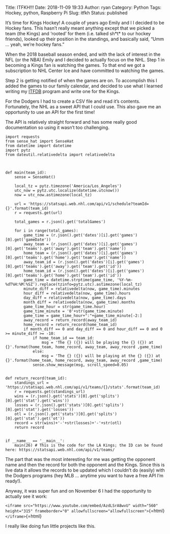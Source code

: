 Title: ITFKH!!!
Date: 2018-11-09 19:33
Author: ryan
Category: Python
Tags: Hockey, python, Raspberry Pi
Slug: itfkh
Status: published

It’s time for Kings Hockey! A couple of years ago Emily and I I decided to be Hockey fans. This hasn’t really meant anything except that we picked a team (the Kings) and ‘rooted’ for them (i.e. talked sh\*t\* to our hockey friends), looked up their position in the standings, and basically said, “Umm ... yeah, we’re hockey fans.”

When the 2018 baseball season ended, and with the lack of interest in the NFL (or the NBA) Emily and I decided to actually focus on the NHL. Step 1 in becoming a Kings fan is watching the games. To that end we got a subscription to NHL Center Ice and have committed to watching the games.

Step 2 is getting notified of when the games are on. To accomplish this I added the games to our family calendar, and decided to use what I learned writing my [ITFDB](/itfdb/) program and write one for the Kings.

For the Dodgers I had to create a CSV file and read it’s contents. Fortunately, the NHL as a sweet API that I could use. This also gave me an opportunity to use an API for the first time!

The API is relatively straight forward and has some really good documentation so using it wasn’t too challenging.

    import requests
    from sense_hat import SenseHat
    from datetime import datetime
    import pytz
    from dateutil.relativedelta import relativedelta



    def main(team_id):
        sense = SenseHat()

        local_tz = pytz.timezone('America/Los_Angeles')
        utc_now = pytz.utc.localize(datetime.utcnow())
        now = utc_now.astimezone(local_tz)

        url = 'https://statsapi.web.nhl.com/api/v1/schedule?teamId={}'.format(team_id)
        r = requests.get(url)

        total_games = r.json().get('totalGames')

        for i in range(total_games):
            game_time = (r.json().get('dates')[i].get('games')[0].get('gameDate'))
            away_team = (r.json().get('dates')[i].get('games')[0].get('teams').get('away').get('team').get('name'))
            home_team = (r.json().get('dates')[i].get('games')[0].get('teams').get('home').get('team').get('name'))
            away_team_id = (r.json().get('dates')[i].get('games')[0].get('teams').get('away').get('team').get('id'))
            home_team_id = (r.json().get('dates')[i].get('games')[0].get('teams').get('home').get('team').get('id'))
            game_time = datetime.strptime(game_time, '%Y-%m-%dT%H:%M:%SZ').replace(tzinfo=pytz.utc).astimezone(local_tz)
            minute_diff = relativedelta(now, game_time).minutes
            hour_diff = relativedelta(now, game_time).hours
            day_diff = relativedelta(now, game_time).days
            month_diff = relativedelta(now, game_time).months
            game_time_hour = str(game_time.hour)
            game_time_minute = '0'+str(game_time.minute)
            game_time = game_time_hour+":"+game_time_minute[-2:]
            away_record = return_record(away_team_id)
            home_record = return_record(home_team_id)        
            if month_diff == 0 and day_diff == 0 and hour_diff == 0 and 0 >= minute_diff >= -10:
                if home_team_id == team_id:
                    msg = 'The {} ({}) will be playing the {} ({}) at {}'.format(home_team, home_record, away_team, away_record ,game_time)
                else:
                    msg = 'The {} ({}) will be playing at the {} ({}) at {}'.format(home_team, home_record, away_team, away_record ,game_time)
                sense.show_message(msg, scroll_speed=0.05)


    def return_record(team_id):
        standings_url = 'https://statsapi.web.nhl.com/api/v1/teams/{}/stats'.format(team_id)
        r = requests.get(standings_url)
        wins = (r.json().get('stats')[0].get('splits')[0].get('stat').get('wins'))
        losses = (r.json().get('stats')[0].get('splits')[0].get('stat').get('losses'))
        otl = (r.json().get('stats')[0].get('splits')[0].get('stat').get('ot'))
        record = str(wins)+'-'+str(losses)+'-'+str(otl)
        return record


    if __name__ == '__main__':
        main(26) # This is the code for the LA Kings; the ID can be found here: https://statsapi.web.nhl.com/api/v1/teams/

The part that was the most interesting for me was getting the opponent name and then the record for both the opponent and the Kings. Since this is live data it allows the records to be updated which I couldn’t do (easily) with the Dodgers programs (hey MLB ... anytime you want to have a free API I’m ready!).

Anyway, it was super fun and on November 6 I had the opportunity to actually see it work:

`<iframe src="https://www.youtube.com/embed/AzdLSrA8wvU" width="560" height="315" frameborder="0" allowfullscreen="allowfullscreen">`{=html}`</iframe>`{=html}

I really like doing fun little projects like this.
